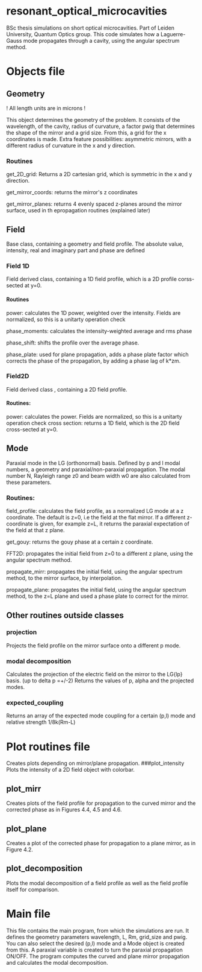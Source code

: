 # resonant_optical_microcavities

BSc thesis simulations on short optical microcavities. Part of Leiden University, Quantum Optics group. This code simulates 
how a Laguerre-Gauss mode propagates through a cavity, using the angular spectrum method. 

# Objects file
## Geometry
 ! All length units are in microns !
 
This object determines the geometry of the problem. It consists of the wavelength, of the cavity, radius of curvature, a factor pwig that determines the
shape of the mirror and a grid size.
From this, a grid for the x coordinates is made. 
Extra feature possibilities: asymmetric mirrors, with a different radius of curvature in the x and y direction.

### Routines
get_2D_grid:
 Returns a 2D cartesian grid, which is symmetric in the x and y direction.

get_mirror_coords:
 returns the mirror's z coordinates

get_mirror_planes:
  returns 4 evenly spaced z-planes around the mirror surface, used in th epropagation routines (explained later)
 
## Field
Base class, containing a geometry and field profile. The absolute value, intensity, real and imaginary part and phase are defined

### Field 1D
Field derived class, containing a 1D field profile, which is a 2D profile corss-sected at y=0.
#### Routines
power:
  calculates the 1D power, weighted over the intensity. Fields are normalized, so this is a unitarty operation check
 
phase_moments:
  calculates the intensity-weighted average and rms phase
  
 phase_shift:
  shifts the profile over the average phase.
 
 phase_plate:
  used for plane propagation, adds a phase plate factor which corrects the phase of the propagation,
  by adding a phase lag of k*zm.

### Field2D
Field derived class , containing a 2D field profile.
#### Routines:
power:
  calculates the power. Fields are normalized, so this is a unitarty operation check
cross section:
  returns a 1D field, which is the 2D field cross-sected at y=0.

## Mode
Paraxial mode in the LG (orthonormal) basis.
Defined by p and l modal numbers, a geometry and paraxial/non-paraxial propagation. The modal number N,
Rayleigh range z0 and beam width w0 are also calculated from these parameters.

### Routines:
field\_profile:
   calculates the field profile, as a normalized LG mode at a z coordinate. The default is z=0, i.e the field
   at the flat mirror. If a different z-coordinate is given, for example z=L, it returns the paraxial expectation 
   of the field at that z plane.
   
get\_gouy:
  returns the gouy phase at a certain z coordinate.

FFT2D:
  propagates the initial field from z=0 to a different z plane, using the angular spectrum method.
  
propagate\_mirr:
  propagates the initial field, using the angular spectrum method, to the mirror surface, by interpolation.

propagate\_plane:
 propagates the initial field, using the angular spectrum method, to the z=L plane and used a phase plate to correct for the mirror.

## Other routines outside classes
### projection
Projects the field profile on the mirror surface onto a
different p mode.
### modal decomposition
 Calculates the projection of the electric field on the mirror
to the LG{lp} basis. (up to delta p =+/-2)
Returns the values of p, alpha and the projected modes.
### expected\_coupling
Returns an array of the expected mode coupling for a certain (p,l) mode and relative strength 1/8k(Rm-L)

# Plot routines file
Creates plots depending on mirror/plane propagation.
###plot\_intensity
Plots the intensity of a 2D field object with colorbar.

## plot\_mirr
Creates plots of the field profile for propagation to the curved mirror and the corrected phase as in Figures 4.4, 4.5 and 4.6.

## plot\_plane
Creates a plot of the corrected phase for propagation to a plane mirror, as in Figure 4.2.

## plot\_decomposition
Plots the modal decomposition of a field profile as well as the field profile itself for comparison.

# Main file
This file contains the main program, from which the simulations are run. It defines the geometry parameters wavelength, L, Rm, grid\_size and pwig. You can also select the desired (p,l) mode and a Mode object is created from this. A paraxial variable is created to turn the paraxial propagation ON/OFF. The program computes the curved and plane mirror propagation and calculates the modal decomposition.

